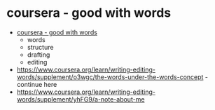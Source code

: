 # coursera - good with words

- [coursera - good with words](https://www.coursera.org/learn/writing-editing-words/home/welcome)
     - words
     - structure
     - drafting
     - editing
- https://www.coursera.org/learn/writing-editing-words/supplement/o3wgc/the-words-under-the-words-concept - continue here
- https://www.coursera.org/learn/writing-editing-words/supplement/yhFG9/a-note-about-me
